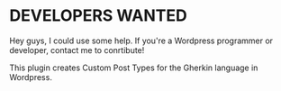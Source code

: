 # DEVELOPERS WANTED #
Hey guys, I could use some help. If you're a Wordpress programmer or developer, contact me to conrtibute!

This plugin creates Custom Post Types for the Gherkin language in Wordpress.